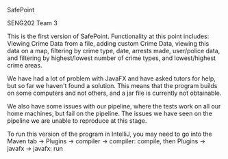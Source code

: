 SafePoint

SENG202 Team 3

This is the first version of SafePoint.
Functionality at this point includes: Viewing Crime Data from a file, adding custom Crime Data, viewing this data on a map, filtering by crime type, date, arrests made, user/police data, and filtering by highest/lowest number of crime types, and lowest/highest crime areas.

We have had a lot of problem with JavaFX and have asked tutors for help, but so far we haven't found a solution. This means that the program builds on some computers and not others, and a jar file is currently not obtainable.

We also have some issues with our pipeline, where the tests work on all our home machines, but fail on the pipeline. The issues we have seen on the pipeline we are unable to reproduce at this stage.

To run this version of the program in IntelliJ, you may need to go into the Maven tab -> Plugins -> compiler -> compiler: compile, then Plugins -> javafx -> javafx: run
